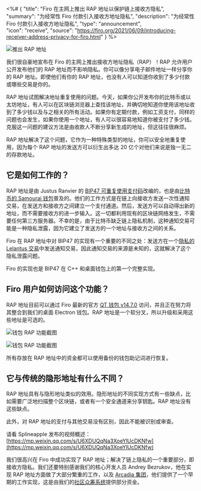 <%# {
  "title": "Firo 在主网上推出 RAP 地址以保护链上接收方隐私",
  "summary": "为经常性 Firo 付款引入接收方地址隐私",
  "description": "为经常性 Firo 付款引入接收方地址隐私",
  "type": "announcement",  
  "icon": "receive",
  "source": "https://firo.org/2021/06/09/introducing-receiver-address-privacy-for-firo.html"
} %>

![推出 RAP 地址](https://firo.org/blog/assets/rap-launch/rap-launch.png#size=1920x960)

我们很自豪地宣布在 Firo 的主网上推出接收方地址隐私（RAP）！RAP 允许用户公开发布他们的 RAP 地址而不影响隐私。你可以像分享电子邮件地址一样分享你的 RAP 地址。即使他们有你的 RAP 地址，也没有人可以知道你收到了多少付款或哪些交易是你的。

RAP 地址试图解决地址重复使用的问题。今天，如果你公开发布你的比特币或以太坊地址，有人可以在区块链浏览器上查找该地址，并确切地知道你使用该地址收到了多少钱以及与之相关的所有活动。如果你有定期付款，例如工资支付，同样的问题也会发生，如果你使用一个地址，有人可以很容易地知道你被支付了多少钱。克服这一问题的建议方法是由收款人不断分享新生成的地址，但这往往很麻烦。

RAP 地址解决了这个问题，它作为一种特殊类型的地址，你可以安全地重复使用，因为每个 RAP 地址的发送方可以衍生出多达 20 亿个对他们来说是独一无二的存款地址。

## 它是如何工作的？

RAP 地址是由 Justus Ranvier 的 [BIP47 可重复使用支付码](https://github.com/bitcoin/bips/blob/master/bip-0047.mediawiki)改编的，也是由[比特币的 Samourai 钱包](https://blog.samouraiwallet.com/post/137698771697/why-were-bringing-reusable-payment-codes-to-the)普及的。他们的工作方式是在链上向接收方发送一次性通知交易，在发送方和接收方之间建立一个支付通道。然后，发送方可以自动得出新的地址，而不需要接收方的进一步输入。这一切都利用现有的区块链网络发生，不需要任何第三方服务器。不幸的是，由于比特币缺乏链上隐私机制，这种通知交易可能是一种隐私泄露，因为它建立了发送方的一个地址与接收方之间的关系。

Firo 在 RAP 地址中对 BIP47 的实现有一个重要的不同之处：发送方在一个[隐私的 Lelantus 交易](https://firo.org/2021/01/06/lelantus-activating-on-firo.html)中发送通知交易，因此通知交易的来源是未知的，这就解决了这个隐私泄露问题。

Firo 的实现也是 BIP47 在 C++ 和桌面钱包上的第一个完整实现。

## Firo 用户如何访问这个功能？

RAP 地址目前可以通过 Firo 最新的官方 [QT 钱包 v14.7.0](https://github.com/firoorg/firo/releases/tag/v0.14.7.0) 访问，并且正在努力将其整合到我们的桌面 Electron 钱包。RAP 地址是一个软分叉，所以升级和采用这些地址是可选的。

![钱包 RAP 功能截图](https://firo.org/blog/assets/rap-launch/rap1.png)

![钱包 RAP 功能截图](https://firo.org/blog/assets/rap-launch/rap2.png)

所有存放在 RAP 地址中的资金都可以使用备份的钱包助记词进行恢复。

## 它与传统的隐形地址有什么不同？

RAP 地址具有与隐形地址类似的效用。隐形地址的不同实现方式有一些缺点，比如需要广泛地扫描整个区块链，或者有一个安全通道来分享钥匙。RAP 地址没有这些缺点。

此外，对 RAP 地址的支付与其他交易没有区别，因此不能被识别或审查。

请看 Splineapple 发布的视频概述：
[https://mp.weixin.qq.com/s/U6XDUQqNa3XoeYlUcDKNfw](https://mp.weixin.qq.com/s/U6XDUQqNa3XoeYlUcDKNfw)

我们很高兴在 Firo 中成功实现了 RAP 地址；解决了链上隐私的一个重要部分，即接收方隐私。我们还要特别感谢我们的核心开发人员 Andrey Bezrukov，他在实现 RAP 地址方面做了大部分繁重的工作，以及 [Arcadia 集团](https://arcadiamgroup.com/)，他们提供了一个早期的工作实现，这是由我们的[社区众筹系统](https://ccs.firo.org/)提供部分资金。
